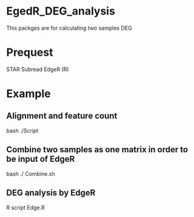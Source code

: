 # EgedR_DEG_analysis
This packges are for calculating two samples DEG
# Prequest 
STAR 
Subread 
EdgeR (R)
# Example
## Alignment and feature count
bash ./Script <directory of idex> <diretory of reference genome> <diroctory of gtf file> <directory of fastq file> <name of fastq file>
##  Combine two samples as one matrix in order to be input of EdgeR 
bash ./ Combine.sh <list of sample num1> <list of sample num2> 
##  DEG analysis by EdgeR 
R script Edge.R 
